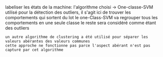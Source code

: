 labeliser les états de la machine:
	l'algorithme choisi -> One-classe-SVM
	utilisé pour la détection des outliers, 
	il s'agit ici de trouver les comportements qui sortent du lot le one-Class-SVM va regrouper tous
	les comportements en une seule classe le reste sera considéré comme étant des outliers
	
	un autre algorithme de clustering a été utilisé pour séparer les valeurs abérantes des valeurs communes
	cette approche ne fonctionne pas parce l'aspect abérant n'est pas capturé par cet algorithme

